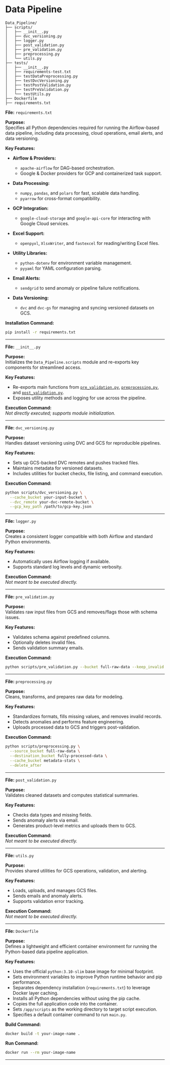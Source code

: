 # Data Pipeline

```
Data_Pipeline/
├── scripts/
│   ├── __init__.py                
│   ├── dvc_versioning.py          
│   ├── logger.py                  
│   ├── post_validation.py         
│   ├── pre_validation.py          
│   ├── preprocessing.py           
│   └── utils.py                   
├── tests/
│   ├── __init__.py
│   ├── requirements-test.txt      
│   ├── testDataPreprocessing.py
│   ├── testDvcVersioning.py
│   ├── testPostValidation.py
│   ├── testPreValidation.py
│   └── testUtils.py
├── Dockerfile                     
├── requirements.txt               
```


**File:** `requirements.txt`  

**Purpose:**  
Specifies all Python dependencies required for running the Airflow-based data pipeline, including data processing, cloud operations, email alerts, and data versioning.

**Key Features:**
- **Airflow & Providers:**  
  - `apache-airflow` for DAG-based orchestration.  
  - Google & Docker providers for GCP and containerized task support.

- **Data Processing:**  
  - `numpy`, `pandas`, and `polars` for fast, scalable data handling.  
  - `pyarrow` for cross-format compatibility.

- **GCP Integration:**  
  - `google-cloud-storage` and `google-api-core` for interacting with Google Cloud services.

- **Excel Support:**  
  - `openpyxl`, `XlsxWriter`, and `fastexcel` for reading/writing Excel files.

- **Utility Libraries:**  
  - `python-dotenv` for environment variable management.  
  - `pyyaml` for YAML configuration parsing.

- **Email Alerts:**  
  - `sendgrid` to send anomaly or pipeline failure notifications.

- **Data Versioning:**  
  - `dvc` and `dvc-gs` for managing and syncing versioned datasets on GCS.

**Installation Command:**  
```bash
pip install -r requirements.txt
```
---

**File:** `__init__.py`  

**Purpose:**  
Initializes the `Data_Pipeline.scripts` module and re-exports key components for streamlined access.

**Key Features:**
- Re-exports main functions from [`pre_validation.py`](./pre_validation.py), [`preprocessing.py`](./preprocessing.py), and [`post_validation.py`](./post_validation.py).
- Exposes utility methods and logging for use across the pipeline.

**Execution Command:**  
_Not directly executed; supports module initialization._

---

**File:** `dvc_versioning.py`  

**Purpose:**  
Handles dataset versioning using DVC and GCS for reproducible pipelines.

**Key Features:**
- Sets up GCS-backed DVC remotes and pushes tracked files.
- Maintains metadata for versioned datasets.
- Includes utilities for bucket checks, file listing, and command execution.

**Execution Command:**  
```bash
python scripts/dvc_versioning.py \
  --cache_bucket your-input-bucket \
  --dvc_remote your-dvc-remote-bucket \
  --gcp_key_path /path/to/gcp-key.json
```

---

**File:** `logger.py`  

**Purpose:**  
Creates a consistent logger compatible with both Airflow and standard Python environments.

**Key Features:**
- Automatically uses Airflow logging if available.
- Supports standard log levels and dynamic verbosity.

**Execution Command:**  
_Not meant to be executed directly._

---

**File:** `pre_validation.py`  

**Purpose:**  
Validates raw input files from GCS and removes/flags those with schema issues.

**Key Features:**
- Validates schema against predefined columns.
- Optionally deletes invalid files.
- Sends validation summary emails.

**Execution Command:**  
```bash
python scripts/pre_validation.py --bucket full-raw-data --keep_invalid
```

---

**File:** `preprocessing.py`  

**Purpose:**  
Cleans, transforms, and prepares raw data for modeling.

**Key Features:**
- Standardizes formats, fills missing values, and removes invalid records.
- Detects anomalies and performs feature engineering.
- Uploads processed data to GCS and triggers post-validation.

**Execution Command:**  
```bash
python scripts/preprocessing.py \
  --source_bucket full-raw-data \
  --destination_bucket fully-processed-data \
  --cache_bucket metadata-stats \
  --delete_after
```

---

**File:** `post_validation.py`  

**Purpose:**  
Validates cleaned datasets and computes statistical summaries.

**Key Features:**
- Checks data types and missing fields.
- Sends anomaly alerts via email.
- Generates product-level metrics and uploads them to GCS.

**Execution Command:**  
_Not meant to be executed directly._

---

**File:** `utils.py`  

**Purpose:**  
Provides shared utilities for GCS operations, validation, and alerting.

**Key Features:**
- Loads, uploads, and manages GCS files.
- Sends emails and anomaly alerts.
- Supports validation error tracking.

**Execution Command:**  
_Not meant to be executed directly._

--- 

**File:** `Dockerfile`  

**Purpose:**  
Defines a lightweight and efficient container environment for running the Python-based data pipeline application.

**Key Features:**
- Uses the official `python:3.10-slim` base image for minimal footprint.
- Sets environment variables to improve Python runtime behavior and pip performance.
- Separates dependency installation (`requirements.txt`) to leverage Docker layer caching.
- Installs all Python dependencies without using the pip cache.
- Copies the full application code into the container.
- Sets `/app/scripts` as the working directory to target script execution.
- Specifies a default container command to run `main.py`.

**Build Command:**  
```bash
docker build -t your-image-name .
```

**Run Command:**  
```bash
docker run --rm your-image-name
```

--- 
